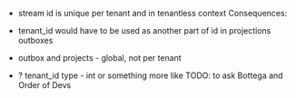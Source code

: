 - stream id is unique per tenant and in tenantless context
Consequences:
- tenant_id would have to be used as another part of id in projections outboxes
- outbox and projects - global, not per tenant

- ? tenant_id type - int or something more like
TODO: to ask Bottega and Order of Devs
